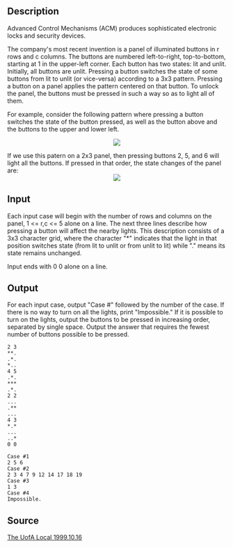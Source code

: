 <h2>Description</h2><p>Advanced Control Mechanisms (ACM) produces sophisticated electronic locks and security devices. 
</p>The company's most recent invention is a panel of illuminated buttons in r rows and c columns. The buttons are numbered left-to-right, top-to-bottom, starting at 1 in the upper-left corner. Each button has two states: lit and unlit. Initially, all buttons are unlit. Pressing a button switches the state of some buttons from lit to unlit (or vice-versa) according to a 3x3 pattern. Pressing a button on a panel applies the pattern centered on that button. To unlock the panel, the buttons must be pressed in such a way so as to light all of them. 

For example, consider the following pattern where pressing a button switches the state of the button pressed, as well as the button above and the buttons to the upper and lower left. 
<center><img src="images/2630_1.jpg"></center><p>
</p>If we use this patern on a 2x3 panel, then pressing buttons 2, 5, and 6 will light all the buttons. If pressed in that order, the state changes of the panel are: 
<center><img src="images/2630_2.jpg"></center><p>
</p><h2>Input</h2><p>Each input case will begin with the number of rows and columns on the panel, 1 &lt;= r,c &lt;= 5 alone on a line. The next three lines describe how pressing a button will affect the nearby lights. This description consists of a 3x3 character grid, where the character "*" indicates that the light in that position switches state (from lit to unlit or from unlit to lit) while "." means its state remains unchanged. 
</p>Input ends with 0 0 alone on a line. 
<h2>Output</h2><p>For each input case, output "Case #" followed by the number of the case. If there is no way to turn on all the lights, print "Impossible." If it is possible to turn on the lights, output the buttons to be pressed in increasing order, separated by single space. Output the answer that requires the fewest number of buttons possible to be pressed. </p><pre><code class="language-input1">2 3
**.
.*.
*..
4 5
.*.
***
.*.
2 2
...
.**
...
4 3
*.*
...
..*
0 0
</code></pre><pre><code class="language-output1">Case #1
2 5 6
Case #2
2 3 4 7 9 12 14 17 18 19 
Case #3
1 3 
Case #4
Impossible.
</code></pre><h2>Source</h2><a href="searchproblem?field=source&amp;key=The+UofA+Local+1999.10.16">The UofA Local 1999.10.16</a>